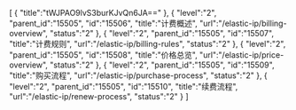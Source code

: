 [
	{
		"title":"tWJPAO9lvS3burKJvQn6JA=="
	},
	{
		"level":"2",
		"parent_id":"15505",
		"id":"15506",
		"title":"计费概述",
		"url":"/elastic-ip/billing-overview",
		"status":"2"
	},
	{
		"level":"2",
		"parent_id":"15505",
		"id":"15507",
		"title":"计费规则",
		"url":"/elastic-ip/billing-rules",
		"status":"2"
	},
	{
		"level":"2",
		"parent_id":"15505",
		"id":"15508",
		"title":"价格总览",
		"url":"/elastic-ip/price-overview",
		"status":"2"
	},
	{
		"level":"2",
		"parent_id":"15505",
		"id":"15509",
		"title":"购买流程",
		"url":"/elastic-ip/purchase-process",
		"status":"2"
	},
	{
		"level":"2",
		"parent_id":"15505",
		"id":"15510",
		"title":"续费流程",
		"url":"/elastic-ip/renew-process",
		"status":"2"
	}
]